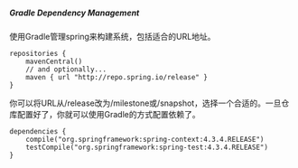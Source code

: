 ##### Gradle Dependency Management

使用Gradle管理spring来构建系统，包括适合的URL地址。

```
repositories {
    mavenCentral()
    // and optionally...
    maven { url "http://repo.spring.io/release" }
}
```

你可以将URL从/release改为/milestone或/snapshot，选择一个合适的。一旦仓库配置好了，你就可以使用Gradle的方式配置依赖了。

```
dependencies {
    compile("org.springframework:spring-context:4.3.4.RELEASE")
    testCompile("org.springframework:spring-test:4.3.4.RELEASE")
}
```

